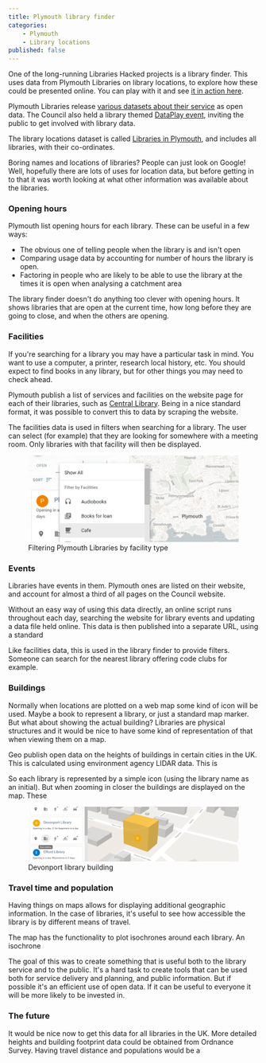 ```yaml
---
title: Plymouth library finder
categories: 
    - Plymouth
    - Library locations
published: false
---
```


One of the long-running Libraries Hacked projects is a library finder. This uses data from Plymouth Libraries on library locations, to explore how these could be presented online. You can play with it and see [it in action here](https://plymouth.librarydata.uk).

Plymouth Libraries release [various datasets about their service](https://www.plymouth.gov.uk/libraries/aboutlibraryservice/librarydata) as open data. The Council also held a library themed [DataPlay event](http://www.dataplymouth.co.uk/articles/data-play-9-itinerary), inviting the public to get involved with library data.

The library locations dataset is called [Libraries in Plymouth](https://www.plymouth.gov.uk/sites/default/files/Plymouth%20library%20locations%2C%20opening%20hours%20and%20services_0.csv), and includes all libraries, with their co-ordinates.

Boring names and locations of libraries? People can just look on Google! Well, hopefully there are lots of uses for location data, but before getting in to that it was worth looking at what other information was available about the libraries.

### Opening hours

Plymouth list opening hours for each library. These can be useful in a few ways:

- The obvious one of telling people when the library is and isn't open
- Comparing usage data by accounting for number of hours the library is open.
- Factoring in people who are likely to be able to use the library at the times it is open when analysing a catchment area

The library finder doesn't do anything too clever with opening hours. It shows libraries that are open at the current time, how long before they are going to close, and when the others are opening. 



### Facilities

If you're searching for a library you may have a particular task in mind. You want to use a computer, a printer, research local history, etc. You should expect to find books in any library, but for other things you may need to check ahead.

Plymouth publish a list of services and facilities on the website page for each of their libraries, such as [Central Library](https://www.plymouth.gov.uk/libraries/findlibraryandopeninghours/centrallibrary). Being in a nice standard format, it was possible to convert this to data by scraping the website.

The facilities data is used in filters when searching for a library. The user can select (for example) that they are looking for somewhere with a meeting room. Only libraries with that facility will then be displayed.

<figure> <img src="https://github.com/LibrariesHacked/librarieshacked.github.io/raw/master/images/2019-08-19-plymouth-libraries-facilities.png" alt="A screenshot of a menu provided options of different facilities such as Cafe, or Scanners"/> <figcaption>Filtering Plymouth Libraries by facility type</figcaption> </figure>

### Events

Libraries have events in them. Plymouth ones are listed on their website, and account for almost a third of all pages on the Council website.

Without an easy way of using this data directly, an online script runs throughout each day, searching the website for library events and updating a data file held online. This data is then published into a separate URL, using a standard

Like facilities data, this is used in the library finder to provide filters. Someone can search for the nearest library offering code clubs for example.






### Buildings

Normally when locations are plotted on a web map some kind of icon will be used. Maybe a book to represent a library, or just a standard map marker. But what about showing the actual building? Libraries are physical structures and it would be nice to have some kind of representation of that when viewing them on a map.

Geo publish open data on the heights of buildings in certain cities in the UK. This is calculated using environment agency LIDAR data. This is 

So each library is represented by a simple icon (using the library name as an initial). But when zooming in closer the buildings are displayed on the map. These 

<figure> <img src="https://github.com/LibrariesHacked/librarieshacked.github.io/raw/master/images/2019-08-19-plymouth-libraries-building.png" alt="A screenshot of a map, displayed at an angle showing the building as a cube"/> <figcaption>Devonport library building</figcaption> </figure>

### Travel time and population

Having things on maps allows for displaying additional geographic information. In the case of libraries, it's useful to see how accessible the library is by different means of travel.

The map has the functionality to plot isochrones around each library. An isochrone 


The goal of this was to create something that is useful both to the library service and to the public. It's a hard task to create tools that can be used both for service delivery and planning, and public information. But if possible it's an efficient use of open data. If it can be useful to everyone it will be more likely to be invested in.

### The future

It would be nice now to get this data for all libraries in the UK. More detailed heights and building footprint data could be obtained from Ordnance Survey. Having travel distance and populations would be a 

<!--stackedit_data:
eyJoaXN0b3J5IjpbMTA3OTc3Mjc4MiwtNzQ4MzUxMzIyLC0xMD
cwMjUwNzMyLDE0Njc0MjIyNzYsLTE2NzAzMzI3MjIsLTM1NDQ2
OTE5NSw0NTQ2MTcyOTJdfQ==
-->